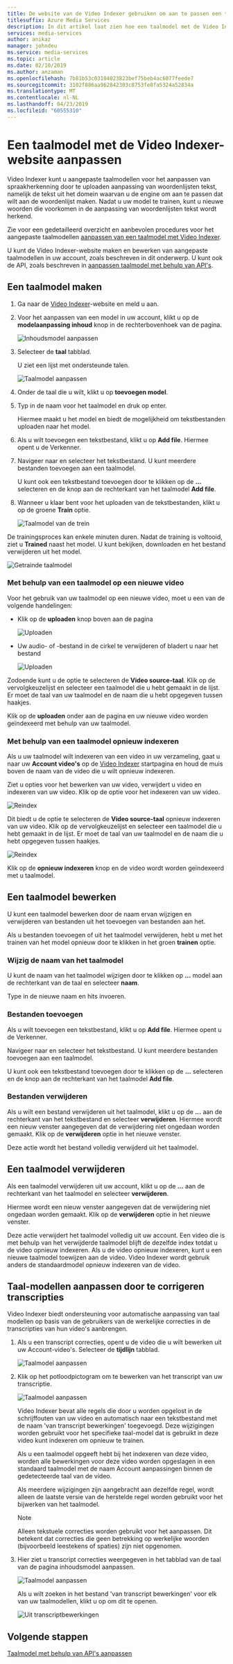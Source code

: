 ```yaml
---
title: De website van de Video Indexer gebruiken om aan te passen een taalmodel - Azure
titlesuffix: Azure Media Services
description: In dit artikel laat zien hoe een taalmodel met de Video Indexer-website aanpassen.
services: media-services
author: anikaz
manager: johndeu
ms.service: media-services
ms.topic: article
ms.date: 02/10/2019
ms.author: anzaman
ms.openlocfilehash: 7b81b53c03104023823bef75beb4ac6077feede7
ms.sourcegitcommit: 3102f886aa962842303c8753fe8fa5324a52834a
ms.translationtype: MT
ms.contentlocale: nl-NL
ms.lasthandoff: 04/23/2019
ms.locfileid: "60555310"
---
```

# <a name="customize-a-language-model-with-the-video-indexer-website"></a>Een taalmodel met de Video Indexer-website aanpassen

Video Indexer kunt u aangepaste taalmodellen voor het aanpassen van spraakherkenning door te uploaden aanpassing van woordenlijsten tekst, namelijk de tekst uit het domein waarvan u de engine om aan te passen dat wilt aan de woordenlijst maken. Nadat u uw model te trainen, kunt u nieuwe woorden die voorkomen in de aanpassing van woordenlijsten tekst wordt herkend. 

Zie voor een gedetailleerd overzicht en aanbevolen procedures voor het aangepaste taalmodellen [aanpassen van een taalmodel met Video Indexer](customize-language-model-overview.md).

U kunt de Video Indexer-website maken en bewerken van aangepaste taalmodellen in uw account, zoals beschreven in dit onderwerp. U kunt ook de API, zoals beschreven in [aanpassen taalmodel met behulp van API's](customize-language-model-with-api.md).

## <a name="create-a-language-model"></a>Een taalmodel maken

1. Ga naar de [Video Indexer](https://www.videoindexer.ai/)-website en meld u aan.
2. Voor het aanpassen van een model in uw account, klikt u op de **modelaanpassing inhoud** knop in de rechterbovenhoek van de pagina.

   ![Inhoudsmodel aanpassen](./media/content-model-customization/content-model-customization.png)

3. Selecteer de **taal** tabblad.

    U ziet een lijst met ondersteunde talen. 

    ![Taalmodel aanpassen](./media/customize-language-model/customize-language-model.png)

4. Onder de taal die u wilt, klikt u op **toevoegen model**.
5. Typ in de naam voor het taalmodel en druk op enter.

    Hiermee maakt u het model en biedt de mogelijkheid om tekstbestanden uploaden naar het model.
6. Als u wilt toevoegen een tekstbestand, klikt u op **Add file**. Hiermee opent u de Verkenner.

7. Navigeer naar en selecteer het tekstbestand. U kunt meerdere bestanden toevoegen aan een taalmodel.

    U kunt ook een tekstbestand toevoegen door te klikken op de **...**  selecteren en de knop aan de rechterkant van het taalmodel **Add file**.
8. Wanneer u klaar bent voor het uploaden van de tekstbestanden, klikt u op de groene **Train** optie.

    ![Taalmodel van de trein](./media/customize-language-model/train-model.png)

De trainingsproces kan enkele minuten duren. Nadat de training is voltooid, ziet u **Trained** naast het model. U kunt bekijken, downloaden en het bestand verwijderen uit het model.

![Getrainde taalmodel](./media/customize-language-model/preview-model.png)

### <a name="using-a-language-model-on-a-new-video"></a>Met behulp van een taalmodel op een nieuwe video

Voor het gebruik van uw taalmodel op een nieuwe video, moet u een van de volgende handelingen:

* Klik op de **uploaden** knop boven aan de pagina 

    ![Uploaden](./media/customize-language-model/upload.png)
* Uw audio- of -bestand in de cirkel te verwijderen of bladert u naar het bestand

    ![Uploaden](./media/customize-language-model/upload2.png)

Zodoende kunt u de optie te selecteren de **Video source-taal**. Klik op de vervolgkeuzelijst en selecteer een taalmodel die u hebt gemaakt in de lijst. Er moet de taal van uw taalmodel en de naam die u hebt opgegeven tussen haakjes.

Klik op de **uploaden** onder aan de pagina en uw nieuwe video worden geïndexeerd met behulp van uw taalmodel.

### <a name="using-a-language-model-to-reindex"></a>Met behulp van een taalmodel opnieuw indexeren

Als u uw taalmodel wilt indexeren van een video in uw verzameling, gaat u naar uw **Account video's** op de [Video Indexer](https://www.videoindexer.ai/) startpagina en houd de muis boven de naam van de video die u wilt opnieuw indexeren.

Ziet u opties voor het bewerken van uw video, verwijdert u video en indexeren van uw video. Klik op de optie voor het indexeren van uw video.

![Reindex](./media/customize-language-model/reindex1.png)

Dit biedt u de optie te selecteren de **Video source-taal** opnieuw indexeren van uw video. Klik op de vervolgkeuzelijst en selecteer een taalmodel die u hebt gemaakt in de lijst. Er moet de taal van uw taalmodel en de naam die u hebt opgegeven tussen haakjes.

![Reindex](./media/customize-language-model/reindex.png)

Klik op de **opnieuw indexeren** knop en de video wordt worden geïndexeerd met u taalmodel.

## <a name="edit-a-language-model"></a>Een taalmodel bewerken

U kunt een taalmodel bewerken door de naam ervan wijzigen en verwijderen van bestanden uit het toevoegen van bestanden aan het.

Als u bestanden toevoegen of uit het taalmodel verwijderen, hebt u met het trainen van het model opnieuw door te klikken in het groen **trainen** optie.

### <a name="rename-the-language-model"></a>Wijzig de naam van het taalmodel

U kunt de naam van het taalmodel wijzigen door te klikken op **...**  model aan de rechterkant van de taal en selecteer **naam**. 

Type in de nieuwe naam en hits invoeren.

### <a name="add-files"></a>Bestanden toevoegen

Als u wilt toevoegen een tekstbestand, klikt u op **Add file**. Hiermee opent u de Verkenner.

Navigeer naar en selecteer het tekstbestand. U kunt meerdere bestanden toevoegen aan een taalmodel.

U kunt ook een tekstbestand toevoegen door te klikken op de **...**  selecteren en de knop aan de rechterkant van het taalmodel **Add file**.

### <a name="delete-files"></a>Bestanden verwijderen

Als u wilt een bestand verwijderen uit het taalmodel, klikt u op de **...**  aan de rechterkant van het tekstbestand en selecteer **verwijderen**. Hiermee wordt een nieuw venster aangegeven dat de verwijdering niet ongedaan worden gemaakt. Klik op de **verwijderen** optie in het nieuwe venster.

Deze actie wordt het bestand volledig verwijderd uit het taalmodel.

## <a name="delete-a-language-model"></a>Een taalmodel verwijderen

Als een taalmodel verwijderen uit uw account, klikt u op de **...**  aan de rechterkant van het taalmodel en selecteer **verwijderen**.

Hiermee wordt een nieuw venster aangegeven dat de verwijdering niet ongedaan worden gemaakt. Klik op de **verwijderen** optie in het nieuwe venster.

Deze actie verwijdert het taalmodel volledig uit uw account. Een video die is met behulp van het verwijderde taalmodel blijft de dezelfde index totdat u de video opnieuw indexeren. Als u de video opnieuw indexeren, kunt u een nieuwe taalmodel toewijzen aan de video. Video Indexer wordt gebruik anders de standaardmodel opnieuw indexeren van de video. 

## <a name="customize-language-models-by-correcting-transcripts"></a>Taal-modellen aanpassen door te corrigeren transcripties

Video Indexer biedt ondersteuning voor automatische aanpassing van taal modellen op basis van de gebruikers van de werkelijke correcties in de transcripties van hun video's aanbrengen.

1. Als u een transcript correcties, opent u de video die u wilt bewerken uit uw Account-video's. Selecteer de **tijdlijn** tabblad.

    ![Taalmodel aanpassen](./media/customize-language-model/timeline.png)
1. Klik op het potloodpictogram om te bewerken van het transcript van uw transcriptie. 

    ![Taalmodel aanpassen](./media/customize-language-model/edits.png)

    Video Indexer bevat alle regels die door u worden opgelost in de schrijffouten van uw video en automatisch naar een tekstbestand met de naam 'van transcript bewerkingen' toegevoegd. Deze wijzigingen worden gebruikt voor het specifieke taal-model dat is gebruikt in deze video kunt indexeren om opnieuw te trainen. 
    
    Als u een taalmodel opgeeft hebt bij het indexeren van deze video, worden alle bewerkingen voor deze video worden opgeslagen in een standaard taalmodel met de naam Account aanpassingen binnen de gedetecteerde taal van de video. 
    
    Als meerdere wijzigingen zijn aangebracht aan dezelfde regel, wordt alleen de laatste versie van de herstelde regel worden gebruikt voor het bijwerken van het taalmodel.  
    
    > [!NOTE]
    > Alleen tekstuele correcties worden gebruikt voor het aanpassen. Dit betekent dat correcties die geen betrekking op werkelijke woorden (bijvoorbeeld leestekens of spaties) zijn niet opgenomen. 
    
1. Hier ziet u transcript correcties weergegeven in het tabblad van de taal van de pagina inhoudsmodel aanpassen.

    ![Taalmodel aanpassen](./media/customize-language-model/customize.png)

   Als u wilt zoeken in het bestand 'van transcript bewerkingen' voor elk van uw taalmodellen, klikt u op om dit te openen. 

    ![Uit transcriptbewerkingen](./media/customize-language-model/from-transcript-edits.png)

## <a name="next-steps"></a>Volgende stappen

[Taalmodel met behulp van API's aanpassen](customize-language-model-with-api.md)

